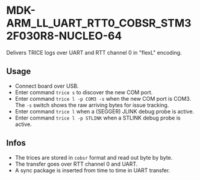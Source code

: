 # MDK-ARM_LL_UART_RTT0_COBSR_STM32F030R8-NUCLEO-64

Delivers TRICE logs over UART and RTT channel 0 in "flexL" encoding.

## Usage

- Connect board over USB.
- Enter command `trice s` to discover the new COM port.
- Enter command `trice l -p COM3 -s` when the new COM port is COM3. The `-s` switch shows the raw arriving bytes for issue tracking.
- Enter command `trice l` when a (SEGGER) JLINK debug probe is active.
- Enter command `trice l -p STLINK` when a STLINK debug probe is active.

## Infos

- The trices are stored in `cobsr` format and read out byte by byte.
- The transfer goes over RTT channel 0 and UART.
- A sync package is inserted from time to time in UART transfer.
